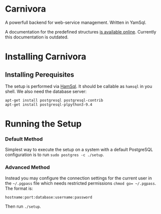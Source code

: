 Carnivora
=========

A powerfull backend for web-service management. Written in YamSql.

A documentation for the predefined structures [is available online](http://qua-bla.github.io/carnivora/). Currently this documentation is outdated.

# Installing Carnivora

## Installing Perequisites

The setup is performed via [HamSql](https://github.com/qua-bla/hamsql). It should be callable as `hamsql` in you shell. We also need the database server:

    apt-get install postgresql postgresql-contrib
    apt-get install postgresql-plpython3-9.4

# Running the Setup

### Default Method

Simplest way to execute the setup on a system with a default PostgreSQL configuration is to run `sudo postgres -c ./setup`.

### Advanced Method

Instead you may configure the connection settings for the current user in the `~/.pgpass` file which needs restricted permissions `chmod go= ~/.pgpass`. The format is:

    hostname:port:database:username:password

Then run `./setup`.
